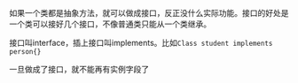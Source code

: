 如果一个类都是抽象方法，就可以做成接口，反正没什么实际功能。接口的好处是一个类可以接好几个接口，不像普通类只能从一个类继承。

接口叫interface，插上接口叫implements。比如`Class student implements person{}`

一旦做成了接口，就不能再有实例字段了